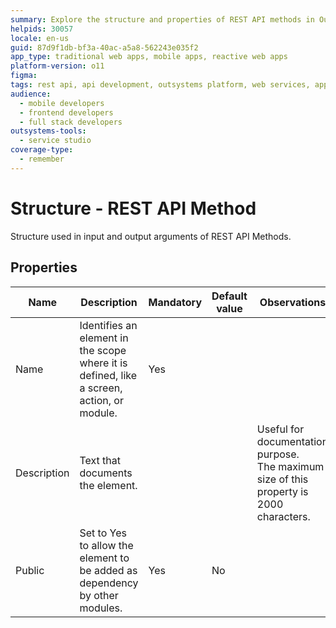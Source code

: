 ```yaml
---
summary: Explore the structure and properties of REST API methods in OutSystems 11 (O11).
helpids: 30057
locale: en-us
guid: 87d9f1db-bf3a-40ac-a5a8-562243e035f2
app_type: traditional web apps, mobile apps, reactive web apps
platform-version: o11
figma:
tags: rest api, api development, outsystems platform, web services, application integration
audience:
  - mobile developers
  - frontend developers
  - full stack developers
outsystems-tools:
  - service studio
coverage-type:
  - remember
---
```


# Structure - REST API Method

Structure used in input and output arguments of REST API Methods.  

## Properties

<table markdown="1">
<thead>
<tr>
<th>Name</th>
<th>Description</th>
<th>Mandatory</th>
<th>Default value</th>
<th>Observations</th>
</tr>
</thead>
<tbody>
<tr>
<td title="Name">Name</td>
<td>Identifies an element in the scope where it is defined, like a screen, action, or module.</td>
<td>Yes</td>
<td></td>
<td></td>
</tr>
<tr>
<td title="Description">Description</td>
<td>Text that documents the element.</td>
<td></td>
<td></td>
<td>Useful for documentation purpose.<br/>The maximum size of this property is 2000 characters.</td>
</tr>
<tr>
<td title="Public">Public</td>
<td>Set to Yes to allow the element to be added as dependency by other modules.</td>
<td>Yes</td>
<td>No</td>
<td></td>
</tr>
</tbody>
</table>

